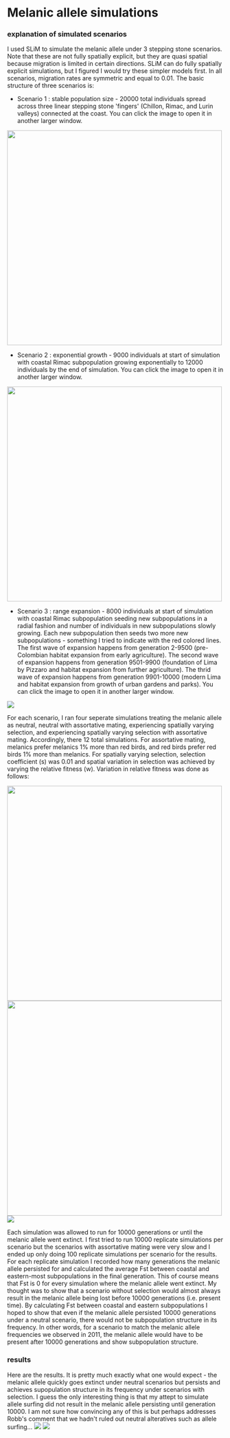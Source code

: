 # Melanic allele simulations

### explanation of simulated scenarios
I used SLiM to simulate the melanic allele under 3 stepping stone scenarios. Note that these are not fully spatially explicit, but they are quasi spatial because migration is limited in certain directions. SLiM can do fully spatially explicit simulations, but I figured I would try these simpler models first. In all scenarios, migration rates are symmetric and equal to 0.01. The basic structure of three scenarios is:
* Scenario 1 : stable population size - 20000 total individuals spread across three linear stepping stone 'fingers' (Chillon, Rimac, and Lurin valleys) connected at the coast. You can click the image to open it in another larger window.
<img src="scenario_1.png" height = "500">

* Scenario 2 : exponential growth - 9000 individuals at start of simulation with coastal Rimac subpopulation growing exponentially to 12000 individuals by the end of simulation. You can click the image to open it in another larger window.
<img src="scenario_2.png" height = "500">

* Scenario 3 : range expansion - 8000 individuals at start of simulation with coastal Rimac subpopulation seeding new subpopulations in a radial fashion and number of individuals in new subpopulations slowly growing. Each new subpopulation then seeds two more new subpopulations - something I tried to indicate with the red colored lines. The first wave of expansion happens from generation 2-9500 (pre-Colombian habitat expansion from early agriculture). The second wave of expansion happens from generation 9501-9900 (foundation of Lima by Pizzaro and habitat expansion from further agriculture). The thrid wave of expansion happens from generation 9901-10000 (modern Lima and habitat expansion from growth of urban gardens and parks). You can click the image to open it in another larger window.
<img src="scenario_3.png">

For each scenario, I ran four seperate simulations treating the melanic allele as neutral, neutral with assortative mating, experiencing spatially varying selection, and experiencing spatially varying selection with assortative mating. Accordingly, there 12 total simulations. For assortative mating, melanics prefer melanics 1% more than red birds, and red birds prefer red birds 1% more than melanics. For spatially varying selection, selection coefficient (s) was 0.01 and spatial variation in selection was achieved by varying the relative fitness (w). Variation in relative fitness was done as follows:

<img src="scenario_1_selection.png" height = "500"> 
<img src="scenario_2_selection.png" height = "500"> 
<img src="scenario_3_selection.png"> 

Each simulation was allowed to run for 10000 generations or until the melanic allele went extinct. I first tried to run 10000 replicate simulations per scenario but the scenarios with assortative mating were very slow and I ended up only doing 100 replicate simulations per scenario for the results. For each replicate simulation I recorded how many generations the melanic allele persisted for and calculated the average Fst between coastal and eastern-most subpopulations in the final generation. This of course means that Fst is 0 for every simulation where the melanic allele went extinct. My thought was to show that a scenario without selection would almost always result in the melanic allele being lost before 10000 generations (i.e. present time). By calculating Fst between coastal and eastern subpopulations I hoped to show that even if the melanic allele persisted 10000 generations under a neutral scenario, there would not be subpopulation structure in its frequency. In other words, for a scenario to match the melanic allele frequencies we observed in 2011, the melanic allele would have to be present after 10000 generations and show subpopulation structure. 

### results
Here are the results. It is pretty much exactly what one would expect - the melanic allele quickly goes extinct under neutral scenarios but persists and achieves supopulation structure in its frequency under scenarios with selection. I guess the only interesting thing is that my attept to simulate allele surfing did not result in the melanic allele persisting until generation 10000. I am not sure how convincing any of this is but perhaps addresses Robb's comment that we hadn't ruled out neutral alteratives such as allele surfing...
<img src="allele_persistenece.png">
<img src="fst.png"> 
